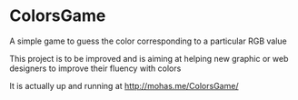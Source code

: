 # ColorsGame
A simple game to guess the color corresponding to a particular RGB value

This project is to be improved and is aiming at helping new graphic or web designers to improve their fluency with colors

It is actually up and running at http://mohas.me/ColorsGame/
